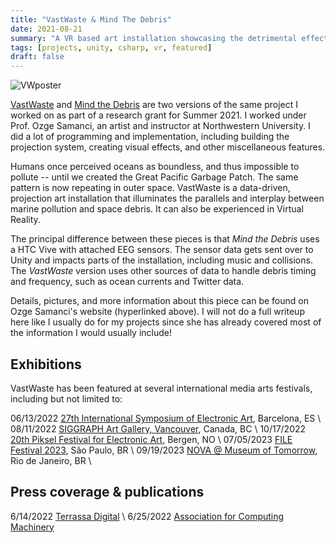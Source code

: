 ```yaml
---
title: "VastWaste & Mind The Debris"
date: 2021-08-21
summary: "A VR based art installation showcasing the detrimental effects of space and marine debris. Featured at ISEA2022, SIGGRAPH, and Piksel Festival!"
tags: [projects, unity, csharp, vr, featured]
draft: false
---
```


![VWposter](/resources/vastwaste/posterVW.jpg)

[VastWaste](https://www.ozgesamanci.com/#/vastwaste/) and [Mind the Debris](https://www.ozgesamanci.com/#/mind-the-debris/) are two versions of the same project I worked on as part of a research grant for Summer 2021. I worked under Prof. Ozge Samanci, an artist and instructor at Northwestern University. I did a lot of programming and implementation, including building the projection system, creating visual effects, and other miscellaneous features. 

Humans once perceived oceans as boundless, and thus impossible to pollute -- until we created the Great Pacific Garbage Patch. The same pattern is now repeating in outer space. VastWaste is a data-driven, projection art installation that illuminates the parallels and interplay between marine pollution and space debris. It can also be experienced in Virtual Reality.

The principal difference between these pieces is that *Mind the Debris* uses a HTC Vive with attached EEG sensors. The sensor data gets sent over to Unity and impacts parts of the installation, including music and collisions. The *VastWaste* version uses other sources of data to handle debris timing and frequency, such as ocean currents and Twitter data.

Details, pictures, and more information about this piece can be found on Ozge Samanci's website (hyperlinked above). I will not do a full writeup here like I usually do for my projects since she has already covered most of the information I would usually include!

## Exhibitions

VastWaste has been featured at several international media arts festivals, including but not limited to:

06/13/2022   [27th International Symposium of Electronic Art](https://isea2022.isea-international.org/event/citm-upc-vastwaste/), Barcelona, ES   \\
08/11/2022 	 [SIGGRAPH Art Gallery, Vancouver](https://s2022.siggraph.org/presentation/?id=artg_158&sess=sess227), Canada, BC \\
10/17/2022   [20th Piksel Festival for Electronic Art](https://22.piksel.no/), Bergen, NO \\
07/05/2023   [FILE Festival 2023](https://file.org.br/), São Paulo, BR \\
09/19/2023   [NOVA @ Museum of Tomorrow](https://museudoamanha.org.br/en), Rio de Janeiro, BR \\


## Press coverage & publications

6/14/2022   [Terrassa Digital](https://terrassadigital.cat/veure-la-deixalla-espacial-de-forma-immersiva-des-del-citm/) \\ 
6/25/2022   [Association for Computing Machinery](https://dl.acm.org/doi/10.1145/3532837.3534952)